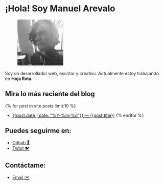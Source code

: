 ---
---

# ¡Hola! Soy <span style="--td:underline;">Manuel Arevalo</span>

<figure><img src="/assets/images/me.jpg" alt="Este soy yo :)"
style="--radius:100%;"></figure>

Soy un desarrollador web, escritor y creativo. Actualmente estoy trabajando en
**Hoja Rota**.

## Mira lo más reciente del blog


{% for post in site.posts limit:10 %}
  * [{{post.date | date: "%Y-%m-%d"}} — {{post.title}}]({{post.url}})
{% endfor %}

## Puedes seguirme en:

* [Github 🐙](https://github.com/marea)
* [Twtxt 🐦](https://manuelarevalo.com/twtxt.txt)

## Contáctame:

* [Email ✉️](mailto:m.arevalo.aragon@gmail.com)
